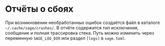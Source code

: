 # Отчёты о сбоях

При возникновении необработанных ошибок создаётся файл в каталоге
`~/.cache/sage/crashes/`. В отчёте содержится тип исключения, сообщение и
полная трассировка стека. Путь можно изменить через переменную
`SAGE_LOG_DIR` или раздел `[logs]` в `sage.toml`.
